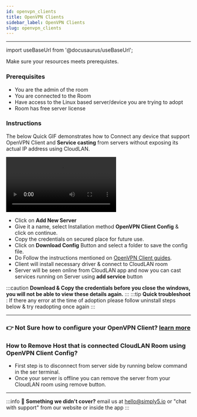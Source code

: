 ```yaml
---
id: openvpn_clients
title: OpenVPN Clients
sidebar_label: OpenVPN Clients
slug: openvpn_clients
---
```


---

import useBaseUrl from '@docusaurus/useBaseUrl';

Make sure your resources meets prerequistes.

### Prerequisites

- You are the admin of the room
- You are connected to the Room
- Have access to the Linux based server/device you are trying to adopt
- Room has free server license

### Instructions

The below Quick GIF demonstrates how to Connect any device that support OpenVPN Client and **Service casting** from servers without exposing its actual IP address using CloudLAN.

<div className = "iframe_container">
  <video className="responsive-iframe" src={useBaseUrl("videos/Download_ovpn_config.mp4")} title="Download OpenVPN Config File" autoPlay="true" controls></video>
</div>

- Click on **Add New Server**
- Give it a name, select Installation method **OpenVPN Client Config** & click on continue.
- Copy the credentials on secured place for future use.
- Click on **Download Config** Button and select a folder to save the config file.
- Do Follow the instructions mentioned on [OpenVPN Client guides](../guides/computers/centos.md).
- Client will install necessary driver & connect to CloudLAN room
- Server will be seen online from CloudLAN app and now you can cast services running on Server using **add service** button

:::caution
**Download & Copy the credentials before you close the windows, you will not be able to view these details again.**
:::
:::tip
**Quick troubleshoot** : If there any error at the time of adoption please follow uninstall steps below & try readopting once again
:::

---

### :point_right: Not Sure how to configure your OpenVPN Client? [learn more](../guides/computers/centos.md)

### How to Remove Host that is connected CloudLAN Room using OpenVPN Client Config?

- First step is to disconnect from server side by running below command in the ser terminal.
- Once your server is offline you can remove the server from your CloudLAN room using remove button.

---

:::info
:information_desk_person: **Something we didn't cover?**
email us at [hello@simply5.io](mailto:hello@simply5.io) or "chat with support" from our website or inside the app
:::
